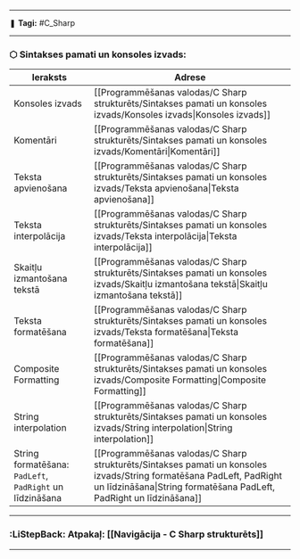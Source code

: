 ___

❚ **Tagi:** #C_Sharp 

---
### ⬡ Sintakses pamati un konsoles izvads:

|Ieraksts|Adrese|
|---|---|
|Konsoles izvads|[[Programmēšanas valodas/C Sharp strukturēts/Sintakses pamati un konsoles izvads/Konsoles izvads\|Konsoles izvads]]|
|Komentāri|[[Programmēšanas valodas/C Sharp strukturēts/Sintakses pamati un konsoles izvads/Komentāri\|Komentāri]]|
|Teksta apvienošana|[[Programmēšanas valodas/C Sharp strukturēts/Sintakses pamati un konsoles izvads/Teksta apvienošana\|Teksta apvienošana]]|
|Teksta interpolācija|[[Programmēšanas valodas/C Sharp strukturēts/Sintakses pamati un konsoles izvads/Teksta interpolācija\|Teksta interpolācija]]|
|Skaitļu izmantošana tekstā|[[Programmēšanas valodas/C Sharp strukturēts/Sintakses pamati un konsoles izvads/Skaitļu izmantošana tekstā\|Skaitļu izmantošana tekstā]]|
|Teksta formatēšana|[[Programmēšanas valodas/C Sharp strukturēts/Sintakses pamati un konsoles izvads/Teksta formatēšana\|Teksta formatēšana]]|
|Composite Formatting|[[Programmēšanas valodas/C Sharp strukturēts/Sintakses pamati un konsoles izvads/Composite Formatting\|Composite Formatting]]|
|String interpolation|[[Programmēšanas valodas/C Sharp strukturēts/Sintakses pamati un konsoles izvads/String interpolation\|String interpolation]]|
|String formatēšana: `PadLeft`, `PadRight` un līdzināšana|[[Programmēšanas valodas/C Sharp strukturēts/Sintakses pamati un konsoles izvads/String formatēšana PadLeft, PadRight un līdzināšana\|String formatēšana PadLeft, PadRight un līdzināšana]]|

---
### :LiStepBack: Atpakaļ: [[Navigācija - C Sharp strukturēts]]

___
